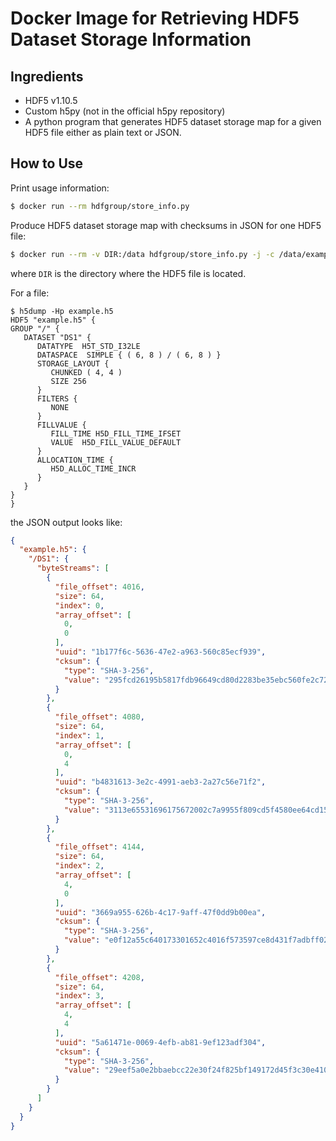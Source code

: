 # Docker Image for Retrieving HDF5 Dataset Storage Information

## Ingredients

* HDF5 v1.10.5
* Custom h5py (not in the official h5py repository)
* A python program that generates HDF5 dataset storage map for a given HDF5 file either as plain text or JSON.

## How to Use

Print usage information:

```bash
$ docker run --rm hdfgroup/store_info.py
```

Produce HDF5 dataset storage map with checksums in JSON for one HDF5 file:

```bash
$ docker run --rm -v DIR:/data hdfgroup/store_info.py -j -c /data/example.h5
```

where `DIR` is the directory where the HDF5 file is located.

For a file:

```
$ h5dump -Hp example.h5
HDF5 "example.h5" {
GROUP "/" {
   DATASET "DS1" {
      DATATYPE  H5T_STD_I32LE
      DATASPACE  SIMPLE { ( 6, 8 ) / ( 6, 8 ) }
      STORAGE_LAYOUT {
         CHUNKED ( 4, 4 )
         SIZE 256
      }
      FILTERS {
         NONE
      }
      FILLVALUE {
         FILL_TIME H5D_FILL_TIME_IFSET
         VALUE  H5D_FILL_VALUE_DEFAULT
      }
      ALLOCATION_TIME {
         H5D_ALLOC_TIME_INCR
      }
   }
}
}
```

the JSON output looks like:

```json
{
  "example.h5": {
    "/DS1": {
      "byteStreams": [
        {
          "file_offset": 4016,
          "size": 64,
          "index": 0,
          "array_offset": [
            0,
            0
          ],
          "uuid": "1b177f6c-5636-47e2-a963-560c85ecf939",
          "cksum": {
            "type": "SHA-3-256",
            "value": "295fcd26195b5817fdb96649cd80d2283be35ebc560fe2c727e874ced9af4474"
          }
        },
        {
          "file_offset": 4080,
          "size": 64,
          "index": 1,
          "array_offset": [
            0,
            4
          ],
          "uuid": "b4831613-3e2c-4991-aeb3-2a27c56e71f2",
          "cksum": {
            "type": "SHA-3-256",
            "value": "3113e65531696175672002c7a9955f809cd5f4580ee64cd154b39302d0442ed5"
          }
        },
        {
          "file_offset": 4144,
          "size": 64,
          "index": 2,
          "array_offset": [
            4,
            0
          ],
          "uuid": "3669a955-626b-4c17-9aff-47f0dd9b00ea",
          "cksum": {
            "type": "SHA-3-256",
            "value": "e0f12a55c640173301652c4016f573597ce8d431f7adbff02edc740880f07dc8"
          }
        },
        {
          "file_offset": 4208,
          "size": 64,
          "index": 3,
          "array_offset": [
            4,
            4
          ],
          "uuid": "5a61471e-0069-4efb-ab81-9ef123adf304",
          "cksum": {
            "type": "SHA-3-256",
            "value": "29eef5a0e2bbaebcc22e30f24f825bf149172d45f3c30e4108dba54b3a53a7ae"
          }
        }
      ]
    }
  }
}
```
